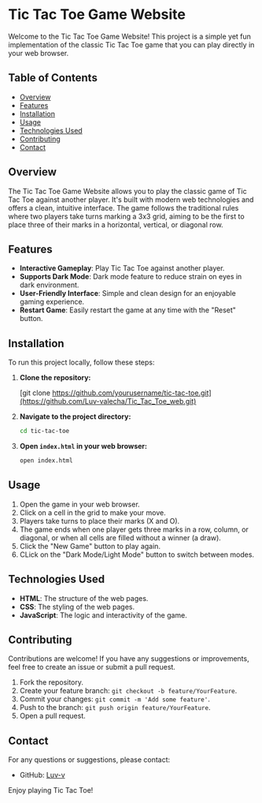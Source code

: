 # Tic Tac Toe Game Website

Welcome to the Tic Tac Toe Game Website! This project is a simple yet fun implementation of the classic Tic Tac Toe game that you can play directly in your web browser.

## Table of Contents
- [Overview](#overview)
- [Features](#features)
- [Installation](#installation)
- [Usage](#usage)
- [Technologies Used](#technologies-used)
- [Contributing](#contributing)
- [Contact](#contact)

## Overview

The Tic Tac Toe Game Website allows you to play the classic game of Tic Tac Toe against another player. It's built with modern web technologies and offers a clean, intuitive interface. The game follows the traditional rules where two players take turns marking a 3x3 grid, aiming to be the first to place three of their marks in a horizontal, vertical, or diagonal row.

## Features

- **Interactive Gameplay**: Play Tic Tac Toe against another player.
- **Supports Dark Mode**: Dark mode feature to reduce strain on eyes in dark environment.
- **User-Friendly Interface**: Simple and clean design for an enjoyable gaming experience.
- **Restart Game**: Easily restart the game at any time with the "Reset" button.

## Installation

To run this project locally, follow these steps:

1. **Clone the repository:**

   [git clone https://github.com/yourusername/tic-tac-toe.git](https://github.com/Luv-valecha/Tic_Tac_Toe_web.git)

3. **Navigate to the project directory:**
    ```bash
    cd tic-tac-toe
    ```

4. **Open `index.html` in your web browser:**
    ```bash
    open index.html
    ```

## Usage

1. Open the game in your web browser.
2. Click on a cell in the grid to make your move.
3. Players take turns to place their marks (X and O).
4. The game ends when one player gets three marks in a row, column, or diagonal, or when all cells are filled without a winner (a draw).
5. Click the "New Game" button to play again.
6. CLick on the "Dark Mode/Light Mode" button to switch between modes.

## Technologies Used

- **HTML**: The structure of the web pages.
- **CSS**: The styling of the web pages.
- **JavaScript**: The logic and interactivity of the game.

## Contributing

Contributions are welcome! If you have any suggestions or improvements, feel free to create an issue or submit a pull request.

1. Fork the repository.
2. Create your feature branch: `git checkout -b feature/YourFeature`.
3. Commit your changes: `git commit -m 'Add some feature'`.
4. Push to the branch: `git push origin feature/YourFeature`.
5. Open a pull request.


## Contact

For any questions or suggestions, please contact:
- GitHub: [Luv-v](https://github.com/Luv-valecha)

Enjoy playing Tic Tac Toe!
